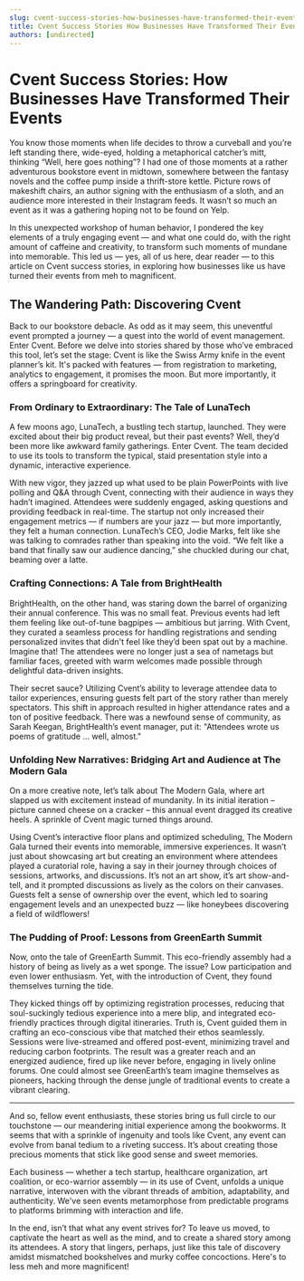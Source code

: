 ```yaml
---
slug: cvent-success-stories-how-businesses-have-transformed-their-events
title: Cvent Success Stories How Businesses Have Transformed Their Events
authors: [undirected]
---
```



# Cvent Success Stories: How Businesses Have Transformed Their Events

You know those moments when life decides to throw a curveball and you’re left standing there, wide-eyed, holding a metaphorical catcher’s mitt, thinking “Well, here goes nothing”? I had one of those moments at a rather adventurous bookstore event in midtown, somewhere between the fantasy novels and the coffee pump inside a thrift-store kettle. Picture rows of makeshift chairs, an author signing with the enthusiasm of a sloth, and an audience more interested in their Instagram feeds. It wasn’t so much an event as it was a gathering hoping not to be found on Yelp.

In this unexpected workshop of human behavior, I pondered the key elements of a truly engaging event — and what one could do, with the right amount of caffeine and creativity, to transform such moments of mundane into memorable. This led us — yes, all of us here, dear reader — to this article on Cvent success stories, in exploring how businesses like us have turned their events from meh to magnificent.

## The Wandering Path: Discovering Cvent

Back to our bookstore debacle. As odd as it may seem, this uneventful event prompted a journey — a quest into the world of event management. Enter Cvent. Before we delve into stories shared by those who’ve embraced this tool, let’s set the stage: Cvent is like the Swiss Army knife in the event planner’s kit. It's packed with features — from registration to marketing, analytics to engagement, it promises the moon. But more importantly, it offers a springboard for creativity.

### From Ordinary to Extraordinary: The Tale of LunaTech

A few moons ago, LunaTech, a bustling tech startup, launched. They were excited about their big product reveal, but their past events? Well, they’d been more like awkward family gatherings. Enter Cvent. The team decided to use its tools to transform the typical, staid presentation style into a dynamic, interactive experience.

With new vigor, they jazzed up what used to be plain PowerPoints with live polling and Q&A through Cvent, connecting with their audience in ways they hadn’t imagined. Attendees were suddenly engaged, asking questions and providing feedback in real-time. The startup not only increased their engagement metrics — if numbers are your jazz — but more importantly, they felt a human connection. LunaTech’s CEO, Jodie Marks, felt like she was talking to comrades rather than speaking into the void. “We felt like a band that finally saw our audience dancing,” she chuckled during our chat, beaming over a latte.

### Crafting Connections: A Tale from BrightHealth

BrightHealth, on the other hand, was staring down the barrel of organizing their annual conference. This was no small feat. Previous events had left them feeling like out-of-tune bagpipes — ambitious but jarring. With Cvent, they curated a seamless process for handling registrations and sending personalized invites that didn't feel like they’d been spat out by a machine. Imagine that! The attendees were no longer just a sea of nametags but familiar faces, greeted with warm welcomes made possible through delightful data-driven insights.

Their secret sauce? Utilizing Cvent’s ability to leverage attendee data to tailor experiences, ensuring guests felt part of the story rather than merely spectators. This shift in approach resulted in higher attendance rates and a ton of positive feedback. There was a newfound sense of community, as Sarah Keegan, BrightHealth’s event manager, put it: "Attendees wrote us poems of gratitude ... well, almost."

### Unfolding New Narratives: Bridging Art and Audience at The Modern Gala

On a more creative note, let’s talk about The Modern Gala, where art slapped us with excitement instead of mundanity. In its initial iteration – picture canned cheese on a cracker – this annual event dragged its creative heels. A sprinkle of Cvent magic turned things around.

Using Cvent’s interactive floor plans and optimized scheduling, The Modern Gala turned their events into memorable, immersive experiences. It wasn’t just about showcasing art but creating an environment where attendees played a curatorial role, having a say in their journey through choices of sessions, artworks, and discussions. It’s not an art show, it’s art show-and-tell, and it prompted discussions as lively as the colors on their canvases. Guests felt a sense of ownership over the event, which led to soaring engagement levels and an unexpected buzz — like honeybees discovering a field of wildflowers!

### The Pudding of Proof: Lessons from GreenEarth Summit

Now, onto the tale of GreenEarth Summit. This eco-friendly assembly had a history of being as lively as a wet sponge. The issue? Low participation and even lower enthusiasm. Yet, with the introduction of Cvent, they found themselves turning the tide.

They kicked things off by optimizing registration processes, reducing that soul-suckingly tedious experience into a mere blip, and integrated eco-friendly practices through digital itineraries. Truth is, Cvent guided them in crafting an eco-conscious vibe that matched their ethos seamlessly. Sessions were live-streamed and offered post-event, minimizing travel and reducing carbon footprints. The result was a greater reach and an energized audience, fired up like never before, engaging in lively online forums. One could almost see GreenEarth’s team imagine themselves as pioneers, hacking through the dense jungle of traditional events to create a vibrant clearing.

---

And so, fellow event enthusiasts, these stories bring us full circle to our touchstone — our meandering initial experience among the bookworms. It seems that with a sprinkle of ingenuity and tools like Cvent, any event can evolve from banal tedium to a riveting success. It’s about creating those precious moments that stick like good sense and sweet memories.

Each business — whether a tech startup, healthcare organization, art coalition, or eco-warrior assembly — in its use of Cvent, unfolds a unique narrative, interwoven with the vibrant threads of ambition, adaptability, and authenticity. We've seen events metamorphose from predictable programs to platforms brimming with interaction and life.

In the end, isn’t that what any event strives for? To leave us moved, to captivate the heart as well as the mind, and to create a shared story among its attendees. A story that lingers, perhaps, just like this tale of discovery amidst mismatched bookshelves and murky coffee concoctions. Here's to less meh and more magnificent!